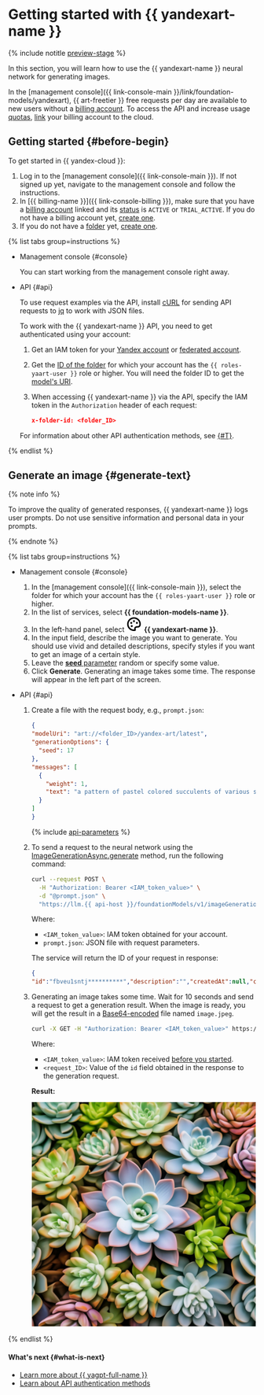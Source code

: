 # Getting started with {{ yandexart-name }}

{% include notitle [preview-stage](../../_includes/foundation-models/yandexgpt/preview.md) %}

In this section, you will learn how to use the {{ yandexart-name }} neural network for generating images.

In the [management console]({{ link-console-main }}/link/foundation-models/yandexart), {{ art-freetier }} free requests per day are available to new users without a [billing account](../../billing/concepts/billing-account.md). To access the API and increase usage [quotas](../concepts/limits.md), [link](../../billing/operations/pin-cloud.md) your billing account to the cloud.

## Getting started {#before-begin}

To get started in {{ yandex-cloud }}:

1. Log in to the [management console]({{ link-console-main }}). If not signed up yet, navigate to the management console and follow the instructions.
1. In [{{ billing-name }}]({{ link-console-billing }}), make sure that you have a [billing account](../../billing/concepts/billing-account.md) linked and its [status](../../billing/concepts/billing-account-statuses.md) is `ACTIVE` or `TRIAL_ACTIVE`. If you do not have a billing account yet, [create one](../../billing/quickstart/index.md#create_billing_account).
1. If you do not have a [folder](../../resource-manager/concepts/resources-hierarchy.md#folder) yet, [create one](../../resource-manager/operations/folder/create.md).

{% list tabs group=instructions %}

- Management console {#console}

   You can start working from the management console right away.

- API {#api}

   To use request examples via the API, install [cURL](https://curl.haxx.se) for sending API requests to [jq](https://github.com/jqlang/jq) to work with JSON files.

   To work with the {{ yandexart-name }} API, you need to get authenticated using your account:

   1. Get an IAM token for your [Yandex account](../../iam/operations/iam-token/create.md) or [federated account](../../iam/operations/iam-token/create-for-federation.md).
   1. Get the [ID of the folder](../../resource-manager/operations/folder/get-id.md) for which your account has the `{{ roles-yaart-user }}` role or higher. You will need the folder ID to get the [model's URI](../concepts/yandexart/models.md).
   1. When accessing {{ yandexart-name }} via the API, specify the IAM token in the `Authorization` header of each request:

      ```json
      x-folder-id: <folder_ID>
      ```

   For information about other API authentication methods, see [{#T}](../api-ref/authentication.md).

{% endlist %}

## Generate an image {#generate-text}

{% note info %}

To improve the quality of generated responses, {{ yandexart-name }} logs user prompts. Do not use sensitive information and personal data in your prompts.

{% endnote %}

{% list tabs group=instructions %}

- Management console {#console}

   1. In the [management console]({{ link-console-main }}), select the folder for which your account has the `{{ roles-yaart-user }}` role or higher.
   1. In the list of services, select **{{ foundation-models-name }}**.
   1. In the left-hand panel, select ![image](../../_assets/console-icons/palette.svg) **{{ yandexart-name }}**.
   1. In the input field, describe the image you want to generate. You should use vivid and detailed descriptions, specify styles if you want to get an image of a certain style.
   1. Leave the [**seed** parameter](../concepts/yandexart/index.md) random or specify some value.
   1. Click **Generate**. Generating an image takes some time. The response will appear in the left part of the screen.

- API {#api}

   1. Create a file with the request body, e.g., `prompt.json`:

      ```json
      {
      "modelUri": "art://<folder_ID>/yandex-art/latest",
      "generationOptions": {
        "seed": 17
      },
      "messages": [
        {
          "weight": 1,
          "text": "a pattern of pastel colored succulents of various sorts, hd full wallpaper, sharp focus, many intricate details, picture depth, top view"
        }
      ]
      }
      ```

      {% include [api-parameters](../../_includes/foundation-models/yandexart/api-parameters.md) %}

   1. To send a request to the neural network using the [ImageGenerationAsync.generate](../image-generation/api-ref/ImageGenerationAsync/generate.md) method, run the following command:


      ```bash
      curl --request POST \
        -H "Authorization: Bearer <IAM_token_value>" \
        -d "@prompt.json" \
        "https://llm.{{ api-host }}/foundationModels/v1/imageGenerationAsync"
      ```

      Where:

      * `<IAM_token_value>`: IAM token obtained for your account.
      * `prompt.json`: JSON file with request parameters.

      The service will return the ID of your request in response:

      ```json
      {
      "id":"fbveu1sntj**********","description":"","createdAt":null,"createdBy":"","modifiedAt":null,"done":false,"metadata":null}
      ```

   1. Generating an image takes some time. Wait for 10 seconds and send a request to get a generation result. When the image is ready, you will get the result in a [Base64-encoded](https://en.wikipedia.org/wiki/Base64) file named `image.jpeg`.

      ```bash
      curl -X GET -H "Authorization: Bearer <IAM_token_value>" https://llm.api.cloud.yandex.net:443/operations/<request_ID> | jq -r '.response | .image' | base64 -d > image.jpeg
      ```

      Where:

      * `<IAM_token_value>`: IAM token received [before you started](#before-begin).
      * `<request_ID>`: Value of the `id` field obtained in the response to the generation request.


      **Result:**

      ![succulent](../../_assets/yandexgpt/succulent.jpeg)

{% endlist %}

#### What's next {#what-is-next}

* [Learn more about {{ yagpt-full-name }}](../concepts/index.md)
* [Learn about API authentication methods](../api-ref/authentication.md)